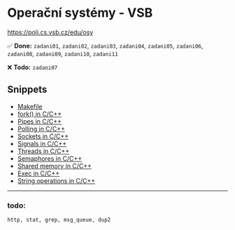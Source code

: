 # Operační systémy - VSB
<a href="https://poli.cs.vsb.cz/edu/osy" target="_blank">https://poli.cs.vsb.cz/edu/osy</a>


✅ **Done:** `zadani01`, `zadani02`, `zadani03`, `zadani04`, `zadani05`, `zadani06`, `zadani08`, `zadani09`, `zadani10`, `zadani11`

❌ **Todo:** `zadani07`


## Snippets
- [Makefile](snippets/makefile.md)
- [fork() in C/C++](snippets/fork.md)
- [Pipes in C/C++](snippets/pipe.md)
- [Polling in C/C++](snippets/poll.md)
- [Sockets in C/C++](snippets/socket.md)
- [Signals in C/C++](snippets/signal.md)
- [Threads in C/C++](snippets/thread.md)
- [Semaphores in C/C++](snippets/semaphore.md)
- [Shared memory in C/C++](snippets/shared_memory.md)
- [Exec in C/C++](snippets/exec.md)
- [String operations in C/C++](snippets/string_operations.md)

---

### todo: 
```
http, stat, grep, msg_queue, dup2
```
